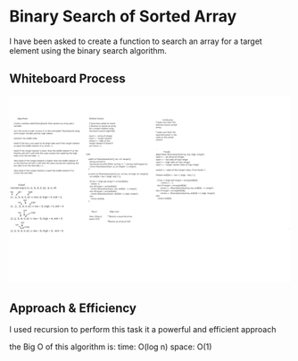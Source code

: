 # Binary Search of Sorted Array

I have been asked to create a function to search an array for a target element using the binary search algorithm.

## Whiteboard Process

![array-binary-search](array-binary-search.svg)

## Approach & Efficiency

I used recursion to perform this task it a powerful and efficient approach

the Big O of this algorithm is:
time: O(log n)
space: O(1)
